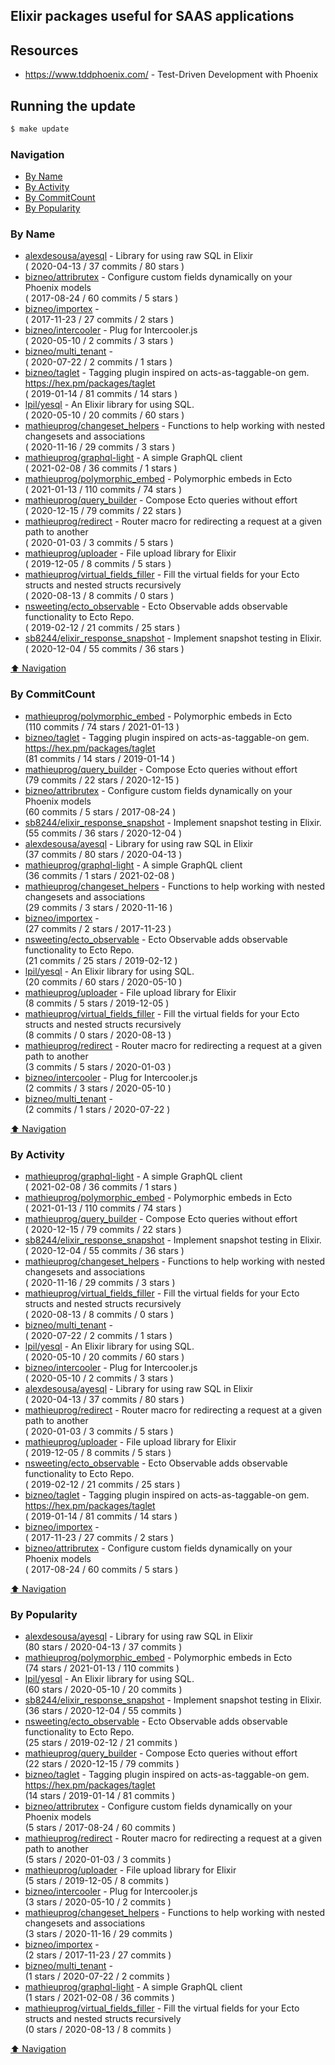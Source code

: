 ## Elixir packages useful for SAAS applications

## Resources
- https://www.tddphoenix.com/ - Test-Driven Development with Phoenix




## Running the update

```bash
$ make update
```

### Navigation

- [By Name](#by-name)
- [By Activity](#by-activity)
- [By CommitCount](#by-commitcount)
- [By Popularity](#by-popularity)

### By Name
<!-- PROJECTS_LIST -->
- [alexdesousa/ayesql](https://github.com/alexdesousa/ayesql) - Library for using raw SQL in Elixir <br/> ( 2020-04-13 / 37 commits / 80 stars )
- [bizneo/attribrutex](https://github.com/bizneo/attribrutex) - Configure custom fields dynamically on your Phoenix models <br/> ( 2017-08-24 / 60 commits / 5 stars )
- [bizneo/importex](https://github.com/bizneo/importex) -  <br/> ( 2017-11-23 / 27 commits / 2 stars )
- [bizneo/intercooler](https://github.com/bizneo/intercooler) - Plug for Intercooler.js <br/> ( 2020-05-10 / 2 commits / 3 stars )
- [bizneo/multi_tenant](https://github.com/bizneo/multi_tenant) -  <br/> ( 2020-07-22 / 2 commits / 1 stars )
- [bizneo/taglet](https://github.com/bizneo/taglet) - Tagging plugin inspired on acts-as-taggable-on gem. https://hex.pm/packages/taglet <br/> ( 2019-01-14 / 81 commits / 14 stars )
- [lpil/yesql](https://github.com/lpil/yesql) - An Elixir library for using SQL. <br/> ( 2020-05-10 / 20 commits / 60 stars )
- [mathieuprog/changeset_helpers](https://github.com/mathieuprog/changeset_helpers) - Functions to help working with nested changesets and associations <br/> ( 2020-11-16 / 29 commits / 3 stars )
- [mathieuprog/graphql-light](https://github.com/mathieuprog/graphql-light) - A simple GraphQL client <br/> ( 2021-02-08 / 36 commits / 1 stars )
- [mathieuprog/polymorphic_embed](https://github.com/mathieuprog/polymorphic_embed) - Polymorphic embeds in Ecto <br/> ( 2021-01-13 / 110 commits / 74 stars )
- [mathieuprog/query_builder](https://github.com/mathieuprog/query_builder) - Compose Ecto queries without effort <br/> ( 2020-12-15 / 79 commits / 22 stars )
- [mathieuprog/redirect](https://github.com/mathieuprog/redirect) - Router macro for redirecting a request at a given path to another <br/> ( 2020-01-03 / 3 commits / 5 stars )
- [mathieuprog/uploader](https://github.com/mathieuprog/uploader) - File upload library for Elixir <br/> ( 2019-12-05 / 8 commits / 5 stars )
- [mathieuprog/virtual_fields_filler](https://github.com/mathieuprog/virtual_fields_filler) - Fill the virtual fields for your Ecto structs and nested structs recursively <br/> ( 2020-08-13 / 8 commits / 0 stars )
- [nsweeting/ecto_observable](https://github.com/nsweeting/ecto_observable) - Ecto Observable adds observable functionality to Ecto Repo. <br/> ( 2019-02-12 / 21 commits / 25 stars )
- [sb8244/elixir_response_snapshot](https://github.com/sb8244/elixir_response_snapshot) - Implement snapshot testing in Elixir. <br/> ( 2020-12-04 / 55 commits / 36 stars )
<!-- /PROJECTS_LIST -->

[⬆ Navigation](#navigation)

### By CommitCount
<!-- COMMITCOUNT_LIST -->
- [mathieuprog/polymorphic_embed](https://github.com/mathieuprog/polymorphic_embed) - Polymorphic embeds in Ecto <br/> (110 commits / 74 stars / 2021-01-13 )
- [bizneo/taglet](https://github.com/bizneo/taglet) - Tagging plugin inspired on acts-as-taggable-on gem. https://hex.pm/packages/taglet <br/> (81 commits / 14 stars / 2019-01-14 )
- [mathieuprog/query_builder](https://github.com/mathieuprog/query_builder) - Compose Ecto queries without effort <br/> (79 commits / 22 stars / 2020-12-15 )
- [bizneo/attribrutex](https://github.com/bizneo/attribrutex) - Configure custom fields dynamically on your Phoenix models <br/> (60 commits / 5 stars / 2017-08-24 )
- [sb8244/elixir_response_snapshot](https://github.com/sb8244/elixir_response_snapshot) - Implement snapshot testing in Elixir. <br/> (55 commits / 36 stars / 2020-12-04 )
- [alexdesousa/ayesql](https://github.com/alexdesousa/ayesql) - Library for using raw SQL in Elixir <br/> (37 commits / 80 stars / 2020-04-13 )
- [mathieuprog/graphql-light](https://github.com/mathieuprog/graphql-light) - A simple GraphQL client <br/> (36 commits / 1 stars / 2021-02-08 )
- [mathieuprog/changeset_helpers](https://github.com/mathieuprog/changeset_helpers) - Functions to help working with nested changesets and associations <br/> (29 commits / 3 stars / 2020-11-16 )
- [bizneo/importex](https://github.com/bizneo/importex) -  <br/> (27 commits / 2 stars / 2017-11-23 )
- [nsweeting/ecto_observable](https://github.com/nsweeting/ecto_observable) - Ecto Observable adds observable functionality to Ecto Repo. <br/> (21 commits / 25 stars / 2019-02-12 )
- [lpil/yesql](https://github.com/lpil/yesql) - An Elixir library for using SQL. <br/> (20 commits / 60 stars / 2020-05-10 )
- [mathieuprog/uploader](https://github.com/mathieuprog/uploader) - File upload library for Elixir <br/> (8 commits / 5 stars / 2019-12-05 )
- [mathieuprog/virtual_fields_filler](https://github.com/mathieuprog/virtual_fields_filler) - Fill the virtual fields for your Ecto structs and nested structs recursively <br/> (8 commits / 0 stars / 2020-08-13 )
- [mathieuprog/redirect](https://github.com/mathieuprog/redirect) - Router macro for redirecting a request at a given path to another <br/> (3 commits / 5 stars / 2020-01-03 )
- [bizneo/intercooler](https://github.com/bizneo/intercooler) - Plug for Intercooler.js <br/> (2 commits / 3 stars / 2020-05-10 )
- [bizneo/multi_tenant](https://github.com/bizneo/multi_tenant) -  <br/> (2 commits / 1 stars / 2020-07-22 )
<!-- /COMMITCOUNT_LIST -->
[⬆ Navigation](#navigation)

### By Activity
<!-- ACTIVITY_LIST -->
- [mathieuprog/graphql-light](https://github.com/mathieuprog/graphql-light) - A simple GraphQL client <br/> ( 2021-02-08 / 36 commits / 1 stars )
- [mathieuprog/polymorphic_embed](https://github.com/mathieuprog/polymorphic_embed) - Polymorphic embeds in Ecto <br/> ( 2021-01-13 / 110 commits / 74 stars )
- [mathieuprog/query_builder](https://github.com/mathieuprog/query_builder) - Compose Ecto queries without effort <br/> ( 2020-12-15 / 79 commits / 22 stars )
- [sb8244/elixir_response_snapshot](https://github.com/sb8244/elixir_response_snapshot) - Implement snapshot testing in Elixir. <br/> ( 2020-12-04 / 55 commits / 36 stars )
- [mathieuprog/changeset_helpers](https://github.com/mathieuprog/changeset_helpers) - Functions to help working with nested changesets and associations <br/> ( 2020-11-16 / 29 commits / 3 stars )
- [mathieuprog/virtual_fields_filler](https://github.com/mathieuprog/virtual_fields_filler) - Fill the virtual fields for your Ecto structs and nested structs recursively <br/> ( 2020-08-13 / 8 commits / 0 stars )
- [bizneo/multi_tenant](https://github.com/bizneo/multi_tenant) -  <br/> ( 2020-07-22 / 2 commits / 1 stars )
- [lpil/yesql](https://github.com/lpil/yesql) - An Elixir library for using SQL. <br/> ( 2020-05-10 / 20 commits / 60 stars )
- [bizneo/intercooler](https://github.com/bizneo/intercooler) - Plug for Intercooler.js <br/> ( 2020-05-10 / 2 commits / 3 stars )
- [alexdesousa/ayesql](https://github.com/alexdesousa/ayesql) - Library for using raw SQL in Elixir <br/> ( 2020-04-13 / 37 commits / 80 stars )
- [mathieuprog/redirect](https://github.com/mathieuprog/redirect) - Router macro for redirecting a request at a given path to another <br/> ( 2020-01-03 / 3 commits / 5 stars )
- [mathieuprog/uploader](https://github.com/mathieuprog/uploader) - File upload library for Elixir <br/> ( 2019-12-05 / 8 commits / 5 stars )
- [nsweeting/ecto_observable](https://github.com/nsweeting/ecto_observable) - Ecto Observable adds observable functionality to Ecto Repo. <br/> ( 2019-02-12 / 21 commits / 25 stars )
- [bizneo/taglet](https://github.com/bizneo/taglet) - Tagging plugin inspired on acts-as-taggable-on gem. https://hex.pm/packages/taglet <br/> ( 2019-01-14 / 81 commits / 14 stars )
- [bizneo/importex](https://github.com/bizneo/importex) -  <br/> ( 2017-11-23 / 27 commits / 2 stars )
- [bizneo/attribrutex](https://github.com/bizneo/attribrutex) - Configure custom fields dynamically on your Phoenix models <br/> ( 2017-08-24 / 60 commits / 5 stars )
<!-- /ACTIVITY_LIST -->

[⬆ Navigation](#navigation)

### By Popularity
<!-- POPULARITY_LIST -->
- [alexdesousa/ayesql](https://github.com/alexdesousa/ayesql) - Library for using raw SQL in Elixir <br/> (80 stars / 2020-04-13 / 37 commits )
- [mathieuprog/polymorphic_embed](https://github.com/mathieuprog/polymorphic_embed) - Polymorphic embeds in Ecto <br/> (74 stars / 2021-01-13 / 110 commits )
- [lpil/yesql](https://github.com/lpil/yesql) - An Elixir library for using SQL. <br/> (60 stars / 2020-05-10 / 20 commits )
- [sb8244/elixir_response_snapshot](https://github.com/sb8244/elixir_response_snapshot) - Implement snapshot testing in Elixir. <br/> (36 stars / 2020-12-04 / 55 commits )
- [nsweeting/ecto_observable](https://github.com/nsweeting/ecto_observable) - Ecto Observable adds observable functionality to Ecto Repo. <br/> (25 stars / 2019-02-12 / 21 commits )
- [mathieuprog/query_builder](https://github.com/mathieuprog/query_builder) - Compose Ecto queries without effort <br/> (22 stars / 2020-12-15 / 79 commits )
- [bizneo/taglet](https://github.com/bizneo/taglet) - Tagging plugin inspired on acts-as-taggable-on gem. https://hex.pm/packages/taglet <br/> (14 stars / 2019-01-14 / 81 commits )
- [bizneo/attribrutex](https://github.com/bizneo/attribrutex) - Configure custom fields dynamically on your Phoenix models <br/> (5 stars / 2017-08-24 / 60 commits )
- [mathieuprog/redirect](https://github.com/mathieuprog/redirect) - Router macro for redirecting a request at a given path to another <br/> (5 stars / 2020-01-03 / 3 commits )
- [mathieuprog/uploader](https://github.com/mathieuprog/uploader) - File upload library for Elixir <br/> (5 stars / 2019-12-05 / 8 commits )
- [bizneo/intercooler](https://github.com/bizneo/intercooler) - Plug for Intercooler.js <br/> (3 stars / 2020-05-10 / 2 commits )
- [mathieuprog/changeset_helpers](https://github.com/mathieuprog/changeset_helpers) - Functions to help working with nested changesets and associations <br/> (3 stars / 2020-11-16 / 29 commits )
- [bizneo/importex](https://github.com/bizneo/importex) -  <br/> (2 stars / 2017-11-23 / 27 commits )
- [bizneo/multi_tenant](https://github.com/bizneo/multi_tenant) -  <br/> (1 stars / 2020-07-22 / 2 commits )
- [mathieuprog/graphql-light](https://github.com/mathieuprog/graphql-light) - A simple GraphQL client <br/> (1 stars / 2021-02-08 / 36 commits )
- [mathieuprog/virtual_fields_filler](https://github.com/mathieuprog/virtual_fields_filler) - Fill the virtual fields for your Ecto structs and nested structs recursively <br/> (0 stars / 2020-08-13 / 8 commits )
<!-- /POPULARITY_LIST -->

[⬆ Navigation](#navigation)


